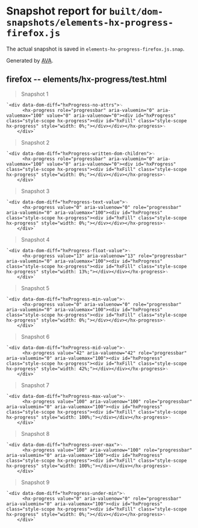 # Snapshot report for `built/dom-snapshots/elements-hx-progress-firefox.js`

The actual snapshot is saved in `elements-hx-progress-firefox.js.snap`.

Generated by [AVA](https://ava.li).

## firefox -- elements/hx-progress/test.html

> Snapshot 1

    `<div data-dom-diff="hxProgress-no-attrs">␊
          <hx-progress role="progressbar" aria-valuemin="0" aria-valuemax="100" value="0" aria-valuenow="0"><div id="hxProgress" class="style-scope hx-progress"><div id="hxFill" class="style-scope hx-progress" style="width: 0%;"></div></div></hx-progress>␊
        </div>`

> Snapshot 2

    `<div data-dom-diff="hxProgress-written-dom-children">␊
          <hx-progress role="progressbar" aria-valuemin="0" aria-valuemax="100" value="0" aria-valuenow="0"><div id="hxProgress" class="style-scope hx-progress"><div id="hxFill" class="style-scope hx-progress" style="width: 0%;"></div></div></hx-progress>␊
        </div>`

> Snapshot 3

    `<div data-dom-diff="hxProgress-text-value">␊
          <hx-progress value="0" aria-valuenow="0" role="progressbar" aria-valuemin="0" aria-valuemax="100"><div id="hxProgress" class="style-scope hx-progress"><div id="hxFill" class="style-scope hx-progress" style="width: 0%;"></div></div></hx-progress>␊
        </div>`

> Snapshot 4

    `<div data-dom-diff="hxProgress-float-value">␊
          <hx-progress value="13" aria-valuenow="13" role="progressbar" aria-valuemin="0" aria-valuemax="100"><div id="hxProgress" class="style-scope hx-progress"><div id="hxFill" class="style-scope hx-progress" style="width: 13%;"></div></div></hx-progress>␊
        </div>`

> Snapshot 5

    `<div data-dom-diff="hxProgress-min-value">␊
          <hx-progress value="0" aria-valuenow="0" role="progressbar" aria-valuemin="0" aria-valuemax="100"><div id="hxProgress" class="style-scope hx-progress"><div id="hxFill" class="style-scope hx-progress" style="width: 0%;"></div></div></hx-progress>␊
        </div>`

> Snapshot 6

    `<div data-dom-diff="hxProgress-mid-value">␊
          <hx-progress value="42" aria-valuenow="42" role="progressbar" aria-valuemin="0" aria-valuemax="100"><div id="hxProgress" class="style-scope hx-progress"><div id="hxFill" class="style-scope hx-progress" style="width: 42%;"></div></div></hx-progress>␊
        </div>`

> Snapshot 7

    `<div data-dom-diff="hxProgress-max-value">␊
          <hx-progress value="100" aria-valuenow="100" role="progressbar" aria-valuemin="0" aria-valuemax="100"><div id="hxProgress" class="style-scope hx-progress"><div id="hxFill" class="style-scope hx-progress" style="width: 100%;"></div></div></hx-progress>␊
        </div>`

> Snapshot 8

    `<div data-dom-diff="hxProgress-over-max">␊
          <hx-progress value="100" aria-valuenow="100" role="progressbar" aria-valuemin="0" aria-valuemax="100"><div id="hxProgress" class="style-scope hx-progress"><div id="hxFill" class="style-scope hx-progress" style="width: 100%;"></div></div></hx-progress>␊
        </div>`

> Snapshot 9

    `<div data-dom-diff="hxProgress-under-min">␊
          <hx-progress value="0" aria-valuenow="0" role="progressbar" aria-valuemin="0" aria-valuemax="100"><div id="hxProgress" class="style-scope hx-progress"><div id="hxFill" class="style-scope hx-progress" style="width: 0%;"></div></div></hx-progress>␊
        </div>`
